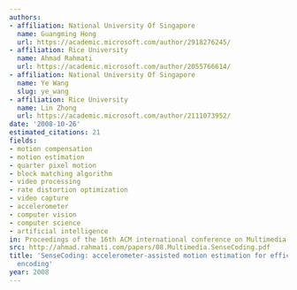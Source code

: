```yaml
---
authors:
- affiliation: National University Of Singapore
  name: Guangming Hong
  url: https://academic.microsoft.com/author/2918276245/
- affiliation: Rice University
  name: Ahmad Rahmati
  url: https://academic.microsoft.com/author/2055766614/
- affiliation: National University Of Singapore
  name: Ye Wang
  slug: ye_wang
- affiliation: Rice University
  name: Lin Zhong
  url: https://academic.microsoft.com/author/2111073952/
date: '2008-10-26'
estimated_citations: 21
fields:
- motion compensation
- motion estimation
- quarter pixel motion
- block matching algorithm
- video processing
- rate distortion optimization
- video capture
- accelerometer
- computer vision
- computer science
- artificial intelligence
in: Proceedings of the 16th ACM international conference on Multimedia
src: http://ahmad.rahmati.com/papers/08.Multimedia.SenseCoding.pdf
title: 'SenseCoding: accelerometer-assisted motion estimation for efficient video
  encoding'
year: 2008
---
```


